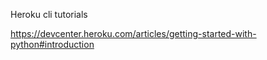 Heroku cli tutorials

https://devcenter.heroku.com/articles/getting-started-with-python#introduction